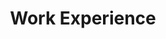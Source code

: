 ---
title: Work Experience
draft: false
experiences:
  - title: Applied Scientist Intern
    organization:
      name: Amazon Alexa
    dates: 'June 2021 - August 2021'
    location: Pittsburgh, PA, USA
    writeup: >
      I worked on evaluating the threat of backdoor poisoning for Speech Recognition models.
      
  - title: Applied Scientist Intern
    organization:
      name: Amazon Alexa
    dates: 'June 2020 - August 2020'
    location: Pittsburgh, PA, USA
    writeup: >
      I worked on data privacy and membership inference attacks in the context of Speech Recognition, and their relationship to adversarial attacks.

  - title: Research intern
    organization:
      name: AgroParisTech
      url: http://www2.agroparistech.fr/Welcome-to-AgroParisTech.html
    dates: 'April 2017 - August 2017'
    location: Paris, France
    writeup: >
      During this research internship in the Learning and Information Knowledge laboratory of AgroParistech, I worked on transfer learning for time series using Boosting of weak projectors, mentored by prof. Antoine Cornuejols.

  - title: Intern
    organization:
      name: DataScienTest
      url: https://datascientest.com/en/home-page
    dates: 'June 2016 - August 2016'
    location: Paris, France and Tel-Aviv, Israel
    writeup: >
      DataScienTest is a startup that offers online data science training. I joined it at its very beginnings and contributed with content creation (Machine Learning exercises, solutions, and correction algorithms) and backend development.

weight: 5
widget:
  handler: experiences

  # Options: sm, md, lg and xl. Default is md.
  width: lg

  sidebar:
    # Options: left and right. Leave blank to hide.
    position: left
    # Options: sm, md, lg and xl. Default is md.
    scale:
  
  background:
    # Options: primary, secondary, tertiary or any valid color value. Default is primary.
    color: secondary
    image:
    # Options: auto, cover and contain. Default is auto.
    size:
    # Options: center, top, right, bottom, left.
    position:
    # Options: fixed, local, scroll.
    attachment: 
---